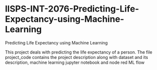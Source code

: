 # llSPS-INT-2076-Predicting-Life-Expectancy-using-Machine-Learning
Predicting Life Expectancy using Machine Learning

This project deals with predicting the life expectancy of a person.
The file project_code contains the project description along with dataset and its description, machine learning jupyter notebook and node red ML flow

